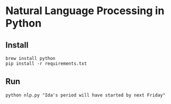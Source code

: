 # Natural Language Processing in Python
## Install
```
brew install python
pip install -r requirements.txt
```
## Run
```
python nlp.py "Ida's period will have started by next Friday"
